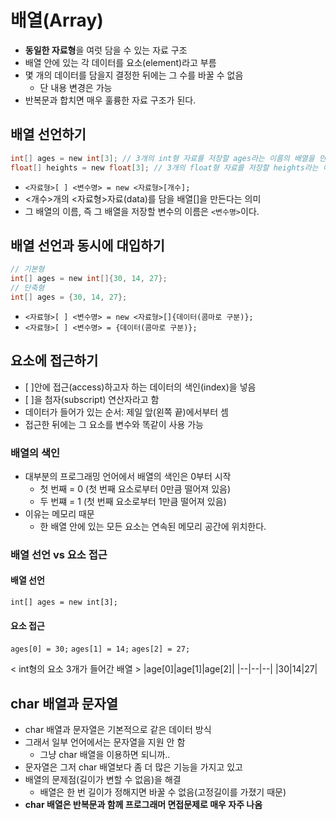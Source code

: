 # 배열(Array)

- **동일한 자료형**을 여럿 담을 수 있는 자료 구조
- 배열 안에 있는 각 데이터를 요소(element)라고 부름
- 몇 개의 데이터를 담을지 결정한 뒤에는 그 수를 바꿀 수 없음
  - 단 내용 변경은 가능
- 반복문과 합치면 매우 훌륭한 자료 구조가 된다.

## 배열 선언하기

```c
int[] ages = new int[3]; // 3개의 int형 자료를 저장할 ages라는 이름의 배열을 만든다.
float[] heights = new float[3]; // 3개의 float형 자료를 저장할 heights라는 이름의 배열을 만든다.
```

- `<자료형>[ ] <변수명> = new <자료형>[개수];`
- <개수>개의 <자료형>자료(data)를 담을 배열[]을 만든다는 의미
- 그 배열의 이름, 즉 그 배열을 저장할 변수의 이름은 `<변수명>`이다.

## 배열 선언과 동시에 대입하기

```c
// 기본형
int[] ages = new int[]{30, 14, 27};
// 단축형
int[] ages = {30, 14, 27};
```

- `<자료형>[ ] <변수명> = new <자료형>[]{데이터(콤마로 구분)};`
- `<자료형>[ ] <변수명> = {데이터(콤마로 구분)};`

## 요소에 접근하기

- [ ]안에 접근(access)하고자 하는 데이터의 색인(index)을 넣음
- [ ]을 첨자(subscript) 연산자라고 함
- 데이터가 들어가 있는 순서: 제일 앞(왼쪽 끝)에서부터 셈
- 접근한 뒤에는 그 요소를 변수와 똑같이 사용 가능

### 배열의 색인

- 대부분의 프로그래밍 언어에서 배열의 색인은 0부터 시작
  - 첫 번째 = 0 (첫 번째 요소로부터 0만큼 떨어져 있음)
  - 두 번쨰 = 1 (첫 번째 요소로부터 1만큼 떨어져 있음)
- 이유는 메모리 때문
  - 한 배열 안에 있는 모든 요소는 연속된 메모리 공간에 위치한다.

### 배열 선언 vs 요소 접근

#### 배열 선언

`int[] ages = new int[3];`

#### 요소 접근

`ages[0] = 30;`
`ages[1] = 14;`
`ages[2] = 27;`

< int형의 요소 3개가 들어간 배열 >
|age[0]|age[1]|age[2]|
|--|--|--|
|30|14|27|

## char 배열과 문자열

- char 배열과 문자열은 기본적으로 같은 데이터 방식
- 그래서 일부 언어에서는 문자열을 지원 안 함
  - 그냥 char 배열을 이용하면 되니까..
- 문자열은 그저 char 배열보다 좀 더 많은 기능을 가지고 있고
- 배열의 문제점(길이가 변할 수 없음)을 해결
  - 배열은 한 번 길이가 정해지면 바꿀 수 없음(고정길이를 가졌기 때문)
- **char 배열은 반복문과 함께 프로그래머 면접문제로 매우 자주 나옴**
